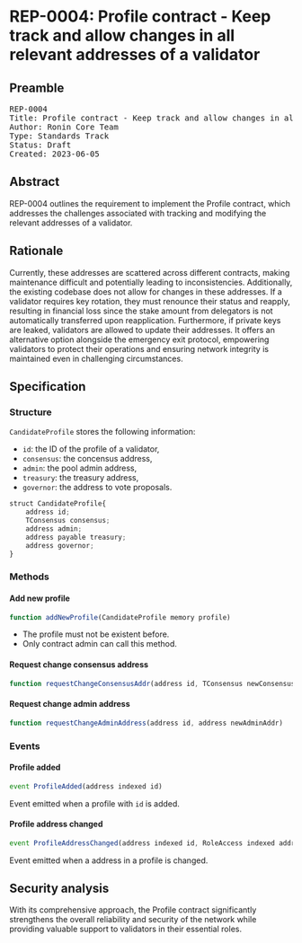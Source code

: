 # REP-0004: Profile contract - Keep track and allow changes in all relevant addresses of a validator

## Preamble

<pre>
REP-0004
Title: Profile contract - Keep track and allow changes in all relevant addresses of a validator
Author: Ronin Core Team
Type: Standards Track
Status: Draft
Created: 2023-06-05
</pre>


## Abstract

REP-0004 outlines the requirement to implement the Profile contract, which addresses the challenges associated with tracking and modifying the relevant addresses of a validator. 


## Rationale

Currently, these addresses are scattered across different contracts, making maintenance difficult and potentially leading to inconsistencies. Additionally, the existing codebase does not allow for changes in these addresses. If a validator requires key rotation, they must renounce their status and reapply, resulting in financial loss since the stake amount from delegators is not automatically transferred upon reapplication. Furthermore, if private keys are leaked, validators are allowed to update their addresses. It offers an alternative option alongside the emergency exit protocol, empowering validators to protect their operations and ensuring network integrity is maintained even in challenging circumstances.

## Specification


### Structure

`CandidateProfile` stores the following information:
- `id`: the ID of the profile of a validator,
- `consensus`: the concensus address,
- `admin`: the pool admin address,
- `treasury`: the treasury address,
- `governor`: the address to vote proposals.

``` js
struct CandidateProfile{
    address id;
    TConsensus consensus;
    address admin;
    address payable treasury;
    address governor;
}
```

### Methods

#### Add new profile

``` js
function addNewProfile(CandidateProfile memory profile) 
```

- The profile must not be existent before.
- Only contract admin can call this method.


#### Request change consensus address

``` js
function requestChangeConsensusAddr(address id, TConsensus newConsensusAddr)
```

#### Request change admin address

``` js
function requestChangeAdminAddress(address id, address newAdminAddr)
```


### Events

#### Profile added
```js
event ProfileAdded(address indexed id)
```

Event emitted when a profile with `id` is added.

#### Profile address changed

```js
event ProfileAddressChanged(address indexed id, RoleAccess indexed addressType)
```

Event emitted when a address in a profile is changed.

## Security analysis

With its comprehensive approach, the Profile contract significantly strengthens the overall reliability and security of the network while providing valuable support to validators in their essential roles.
